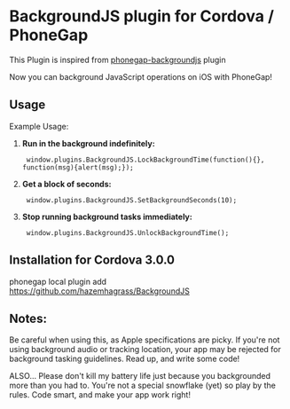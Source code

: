 # BackgroundJS plugin for Cordova / PhoneGap

This Plugin is inspired from [phonegap-backgroundjs](https://github.com/jocull/phonegap-backgroundjs) plugin

Now you can background JavaScript operations on iOS with PhoneGap!

## Usage

Example Usage: 

  1. **Run in the background indefinitely:**

       ```js:
        window.plugins.BackgroundJS.LockBackgroundTime(function(){}, function(msg){alert(msg);});
       ```

  2. **Get a block of seconds:**

       ```js:
        window.plugins.BackgroundJS.SetBackgroundSeconds(10);
       ```

  3. **Stop running background tasks immediately:**

       ```js:
        window.plugins.BackgroundJS.UnlockBackgroundTime();
       ```

## Installation for Cordova 3.0.0

phonegap local plugin add https://github.com/hazemhagrass/BackgroundJS


## Notes:
Be careful when using this, as Apple specifications are picky. If you're not using background audio or tracking location, your app may be rejected for background tasking guidelines. Read up, and write some code!

ALSO... Please don't kill my battery life just because you backgrounded more than you had to. You're not a special snowflake (yet) so play by the rules. Code smart, and make your app work right!